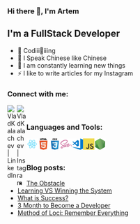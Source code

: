 ### Hi there 👋, I'm Artem

## I'm a FullStack Developer
- 💪 Codiii🤖iiing
- 💯 I Speak Chinese like Chinese
- 🥅 I am constantly learning new things
- ⚡ I like to write articles for my Instagram

### Connect with me:

[<img align="left" alt="VladKalachev | LinkedIn" width="22px" src="https://www.linkedin.com/in/artem6evelev/" />][linkedin]
[<img align="left" alt="VladKalachev | Instagram" width="22px" src="https://cdn.jsdelivr.net/npm/simple-icons@v3/icons/instagram.svg" />][instagram]

<br />

### Languages and Tools:

<img align="left" alt="React" width="26px" src="https://raw.githubusercontent.com/github/explore/80688e429a7d4ef2fca1e82350fe8e3517d3494d/topics/react/react.png" />
<img align="left" alt="HTML5" width="26px" src="https://raw.githubusercontent.com/github/explore/80688e429a7d4ef2fca1e82350fe8e3517d3494d/topics/html/html.png" />
<img align="left" alt="CSS3" width="26px" src="https://raw.githubusercontent.com/github/explore/80688e429a7d4ef2fca1e82350fe8e3517d3494d/topics/css/css.png" />
<img align="left" alt="Sass" width="26px" src="https://raw.githubusercontent.com/github/explore/80688e429a7d4ef2fca1e82350fe8e3517d3494d/topics/sass/sass.png" />
<img align="left" alt="Visual Studio Code" width="26px" src="https://raw.githubusercontent.com/github/explore/80688e429a7d4ef2fca1e82350fe8e3517d3494d/topics/visual-studio-code/visual-studio-code.png" />
<img align="left" alt="JavaScript" width="26px" src="https://raw.githubusercontent.com/github/explore/80688e429a7d4ef2fca1e82350fe8e3517d3494d/topics/javascript/javascript.png" />
<img align="left" alt="Node.js" width="26px" src="https://raw.githubusercontent.com/github/explore/80688e429a7d4ef2fca1e82350fe8e3517d3494d/topics/nodejs/nodejs.png" />


<br />
<br />

### Blog posts:
<!-- BLOG-POST-LIST:START -->
- [The Obstacle](https://www.instagram.com/p/CNN28phgUp9/?utm_source=ig_web_copy_link)
- [Learning VS Winning the System](https://www.instagram.com/p/CMfo8sfjiAV/?utm_source=ig_web_copy_link)
- [What is Success?](https://www.instagram.com/p/CM9HfeyjeWH/?utm_source=ig_web_copy_link)
- [3 Month to Become a Developer](https://www.instagram.com/p/CLfErtaAcIb/?utm_source=ig_web_copy_link)
- [Method of Loci: Remember Everything](https://www.instagram.com/p/CLd6Nz8A3Yv/?utm_source=ig_web_copy_link)


[linkedin]: https://www.linkedin.com/in/artem-s-02527b172/
[instagram]: https://www.instagram.com/art.temish/
